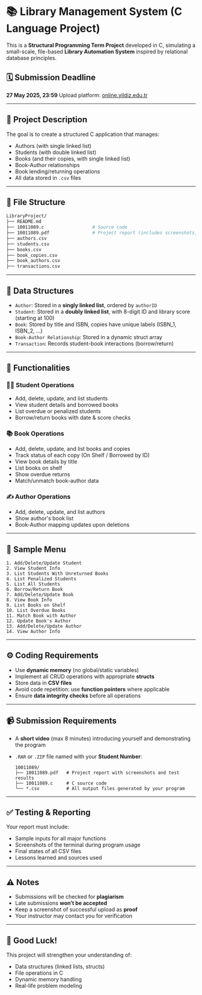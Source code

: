 # 📚 Library Management System (C Language Project)

This is a **Structural Programming Term Project** developed in C, simulating a small-scale, file-based **Library Automation System** inspired by relational database principles.

## 🗓 Submission Deadline

**27 May 2025, 23:59**
Upload platform: [online.yildiz.edu.tr](https://online.yildiz.edu.tr)

---

## 🧠 Project Description

The goal is to create a structured C application that manages:

* Authors (with single linked list)
* Students (with double linked list)
* Books (and their copies, with single linked list)
* Book-Author relationships
* Book lending/returning operations
* All data stored in `.csv` files

---

## 📁 File Structure

```bash
LibraryProject/
├── README.md
├── 10011089.c                  # Source code
├── 10011089.pdf                # Project report (includes screenshots, test data, explanations)
├── authors.csv
├── students.csv
├── books.csv
├── book_copies.csv
├── book_authors.csv
├── transactions.csv
```

---

## 📀 Data Structures

* `Author`: Stored in a **singly linked list**, ordered by `authorID`
* `Student`: Stored in a **doubly linked list**, with 8-digit ID and library score (starting at 100)
* `Book`: Stored by title and ISBN, copies have unique labels (ISBN\_1, ISBN\_2, ...)
* `Book-Author Relationship`: Stored in a dynamic struct array
* `Transaction`: Records student-book interactions (borrow/return)

---

## 📌 Functionalities

### 👨‍🎓 Student Operations

* Add, delete, update, and list students
* View student details and borrowed books
* List overdue or penalized students
* Borrow/return books with date & score checks

### 📚 Book Operations

* Add, delete, update, and list books and copies
* Track status of each copy (On Shelf / Borrowed by ID)
* View book details by title
* List books on shelf
* Show overdue returns
* Match/unmatch book-author data

### ✍️ Author Operations

* Add, delete, update, and list authors
* Show author's book list
* Book-Author mapping updates upon deletions

---

## 🧪 Sample Menu

```text
1. Add/Delete/Update Student
2. View Student Info
3. List Students With Unreturned Books
4. List Penalized Students
5. List All Students
6. Borrow/Return Book
7. Add/Delete/Update Book
8. View Book Info
9. List Books on Shelf
10. List Overdue Books
11. Match Book with Author
12. Update Book's Author
13. Add/Delete/Update Author
14. View Author Info
```

---

## ⚙️ Coding Requirements

* Use **dynamic memory** (no global/static variables)
* Implement all CRUD operations with appropriate **structs**
* Store data in **CSV files**
* Avoid code repetition: use **function pointers** where applicable
* Ensure **data integrity checks** before all operations

---

## 📹 Submission Requirements

* A **short video** (max 8 minutes) introducing yourself and demonstrating the program
* `.RAR` or `.ZIP` file named with your **Student Number**:

  ```
  10011089/
  ├── 10011089.pdf   # Project report with screenshots and test results
  ├── 10011089.c     # C source code
  └── *.csv          # All output files generated by your program
  ```

---

## ✅ Testing & Reporting

Your report must include:

* Sample inputs for all major functions
* Screenshots of the terminal during program usage
* Final states of all CSV files
* Lessons learned and sources used

---

## ⚠️ Notes

* Submissions will be checked for **plagiarism**
* Late submissions **won’t be accepted**
* Keep a screenshot of successful upload as **proof**
* Your instructor may contact you for verification

---

## 🙌 Good Luck!

This project will strengthen your understanding of:

* Data structures (linked lists, structs)
* File operations in C
* Dynamic memory handling
* Real-life problem modeling
